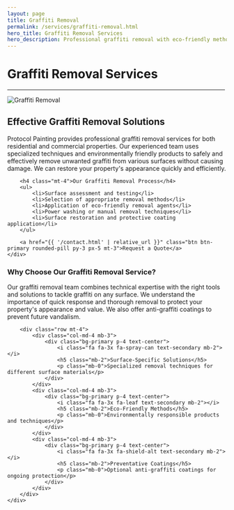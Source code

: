 ```yaml
---
layout: page
title: Graffiti Removal
permalink: /services/graffiti-removal.html
hero_title: Graffiti Removal Services
hero_description: Professional graffiti removal with eco-friendly methods and protective coatings to restore and protect your property.
---
```


<div class="text-center mx-auto mb-5" style="max-width: 500px;">
    <h1 class="display-5">Graffiti Removal Services</h1>
    <hr class="w-25 mx-auto text-primary" style="opacity: 1;">
</div>

<div class="row">
    <div class="col-lg-6">
        <img class="img-fluid w-100 mb-4" src="{{ '/img/graffiti-removal.png' | relative_url }}" alt="Graffiti Removal">
    </div>
    <div class="col-lg-6">
        <h2>Effective Graffiti Removal Solutions</h2>
        <p>Protocol Painting provides professional graffiti removal services for both residential and commercial properties. Our experienced team uses specialized techniques and environmentally friendly products to safely and effectively remove unwanted graffiti from various surfaces without causing damage. We can restore your property's appearance quickly and efficiently.</p>
        
        <h4 class="mt-4">Our Graffiti Removal Process</h4>
        <ul>
            <li>Surface assessment and testing</li>
            <li>Selection of appropriate removal methods</li>
            <li>Application of eco-friendly removal agents</li>
            <li>Power washing or manual removal techniques</li>
            <li>Surface restoration and protective coating application</li>
        </ul>
        
        <a href="{{ '/contact.html' | relative_url }}" class="btn btn-primary rounded-pill py-3 px-5 mt-3">Request a Quote</a>
    </div>
</div>

<div class="row mt-5">
    <div class="col-12">
        <h3>Why Choose Our Graffiti Removal Service?</h3>
        <p>Our graffiti removal team combines technical expertise with the right tools and solutions to tackle graffiti on any surface. We understand the importance of quick response and thorough removal to protect your property's appearance and value. We also offer anti-graffiti coatings to prevent future vandalism.</p>
        
        <div class="row mt-4">
            <div class="col-md-4 mb-3">
                <div class="bg-primary p-4 text-center">
                    <i class="fa fa-3x fa-spray-can text-secondary mb-2"></i>
                    <h5 class="mb-2">Surface-Specific Solutions</h5>
                    <p class="mb-0">Specialized removal techniques for different surface materials</p>
                </div>
            </div>
            <div class="col-md-4 mb-3">
                <div class="bg-primary p-4 text-center">
                    <i class="fa fa-3x fa-leaf text-secondary mb-2"></i>
                    <h5 class="mb-2">Eco-Friendly Methods</h5>
                    <p class="mb-0">Environmentally responsible products and techniques</p>
                </div>
            </div>
            <div class="col-md-4 mb-3">
                <div class="bg-primary p-4 text-center">
                    <i class="fa fa-3x fa-shield-alt text-secondary mb-2"></i>
                    <h5 class="mb-2">Preventative Coatings</h5>
                    <p class="mb-0">Optional anti-graffiti coatings for ongoing protection</p>
                </div>
            </div>
        </div>
    </div>
</div>